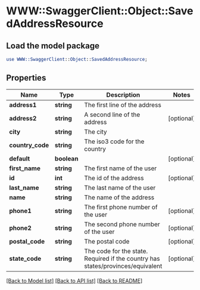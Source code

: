 # WWW::SwaggerClient::Object::SavedAddressResource

## Load the model package
```perl
use WWW::SwaggerClient::Object::SavedAddressResource;
```

## Properties
Name | Type | Description | Notes
------------ | ------------- | ------------- | -------------
**address1** | **string** | The first line of the address | 
**address2** | **string** | A second line of the address | [optional] 
**city** | **string** | The city | 
**country_code** | **string** | The iso3 code for the country | 
**default** | **boolean** |  | [optional] 
**first_name** | **string** | The first name of the user | 
**id** | **int** | The id of the address | [optional] 
**last_name** | **string** | The last name of the user | 
**name** | **string** | The name of the address | 
**phone1** | **string** | The first phone number of the user | [optional] 
**phone2** | **string** | The second phone number of the user | [optional] 
**postal_code** | **string** | The postal code | [optional] 
**state_code** | **string** | The code for the state. Required if the country has states/provinces/equivalent | [optional] 

[[Back to Model list]](../README.md#documentation-for-models) [[Back to API list]](../README.md#documentation-for-api-endpoints) [[Back to README]](../README.md)


